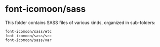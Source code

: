 # font-icomoon/sass

This folder contains SASS files of various kinds, organized in sub-folders:

    font-icomoon/sass/etc
    font-icomoon/sass/src
    font-icomoon/sass/var
